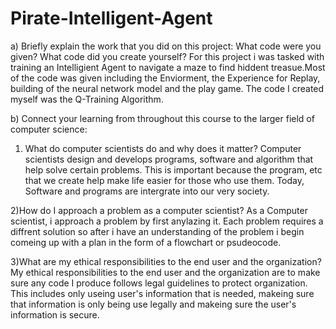 # Pirate-Intelligent-Agent

a) Briefly explain the work that you did on this project: What code were you given? What code did you create yourself?
For this project i was tasked with training an Intelligient Agent to navigate a maze to find hiddent treasue.Most of the code was given including the Enviorment, the Experience for Replay, building of the neural network model and the play game. The code I created myself was the Q-Training Algorithm.

b) Connect your learning from throughout this course to the larger field of computer science:
  1) What do computer scientists do and why does it matter?
      Computer scientists design and develops programs, software and algorithm that help solve certain problems. This is important because the program, etc that we create help make life easier for those who use them. Today, Software and programs are intergrate into our very society.
  
  2)How do I approach a problem as a computer scientist?
       As a Computer scientist, i approach a problem by first anylazing it. Each problem requires a diffrent solution so after i have an understanding of the problem i begin comeing up with a plan in the form of a flowchart or psudeocode.
  
  3)What are my ethical responsibilities to the end user and the organization?
      My ethical responsibilities to the end user and the organization are to make sure any code I produce follows legal guidelines to protect organization. This         includes only useing user's information that is needed, makeing sure that information is only being use legally and makeing sure the user's information is secure.
